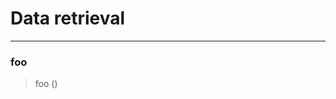 # Data retrieval


<!-- WARNING: THIS FILE WAS AUTOGENERATED! DO NOT EDIT! -->

------------------------------------------------------------------------

### foo

>  foo ()
